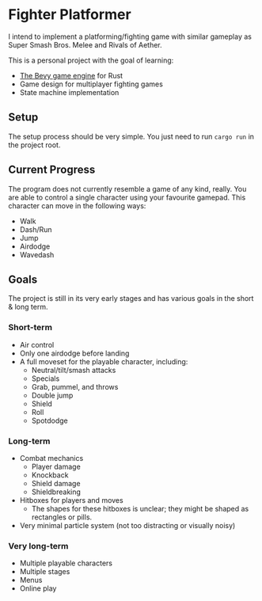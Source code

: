 # Fighter Platformer
I intend to implement a platforming/fighting game with similar gameplay as Super Smash Bros. Melee and Rivals of Aether.

This is a personal project with the goal of learning:
- [The Bevy game engine](https://bevyengine.org/) for Rust
- Game design for multiplayer fighting games
- State machine implementation
## Setup
The setup process should be very simple. You just need to run `cargo run` in the project root.
## Current Progress
The program does not currently resemble a game of any kind, really. You are able to control a single character using your favourite gamepad. This character can move in the following ways:
- Walk
- Dash/Run
- Jump
- Airdodge
- Wavedash
## Goals
The project is still in its very early stages and has various goals in the short & long term.
### Short-term
- Air control
- Only one airdodge before landing
- A full moveset for the playable character, including:
	- Neutral/tilt/smash attacks
	- Specials
	- Grab, pummel, and throws
	- Double jump
	- Shield
	- Roll
	- Spotdodge
### Long-term
- Combat mechanics
	- Player damage
	- Knockback
	- Shield damage
	- Shieldbreaking
- Hitboxes for players and moves
	- The shapes for these hitboxes is unclear; they might be shaped as rectangles or pills.
- Very minimal particle system (not too distracting or visually noisy)
### Very long-term
- Multiple playable characters
- Multiple stages
- Menus
- Online play